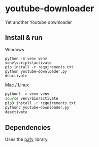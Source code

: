 # youtube-downloader

Yet another Youtube downloader

## Install & run

Windows

```dos
python -m venv venv
venv\scripts\activate
pip install -r requirements.txt
python youtube-downloader.py
deactivate
```

Mac / Linux

```bash
python3 -m venv venv
source venv/bin/activate
pip3 install -r requirements.txt
python3 youtube-downloader.py
deactivate
```

## Dependencies

Uses the [pafy](https://github.com/mps-youtube/pafy) library.


